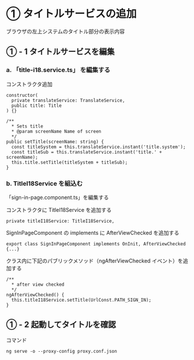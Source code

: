 # ① タイトルサービスの追加

ブラウザの左上システムのタイトル部分の表示内容

## ① - 1 タイトルサービスを編集

### a. 「title-i18.service.ts」 を編集する

コンストラクタ追加

```
constructor(
  private translateService: TranslateService,
  public title: Title
) {}
```

```
/**
  * Sets title
  * @param screenName Name of screen
  */
public setTitle(screenName: string) {
  const titleSystem = this.translateService.instant('title.system');
  const titleSub = this.translateService.instant('title.' + screenName);
  this.title.setTitle(titleSystem + titleSub);
}
```

### b. TitleI18Service を組込む

「sign-in-page.component.ts」を編集する

コンストラクタに TitleI18Service を追加する

```
private titleI18Service: TitleI18Service,
```

SignInPageComponent の implements に AfterViewChecked を追加する

```
export class SignInPageComponent implements OnInit, AfterViewChecked {...}
```

クラス内に下記のパブリックメソッド（ngAfterViewChecked イベント）を追加する

```
/**
  * after view checked
  */
ngAfterViewChecked() {
  this.titleI18Service.setTitle(UrlConst.PATH_SIGN_IN);
}
```

## ① - 2 起動してタイトルを確認

コマンド

```
ng serve -o --proxy-config proxy.conf.json
```
